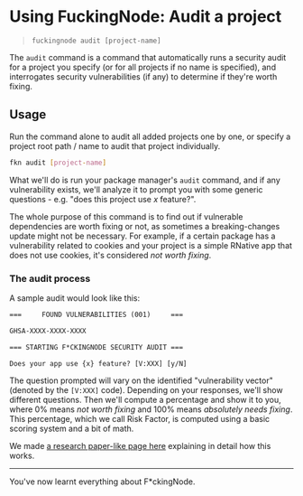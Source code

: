 # Using FuckingNode: Audit a project

> `fuckingnode audit [project-name]`

The `audit` command is a command that automatically runs a security audit for a project you specify (or for all projects if no name is specified), and interrogates security vulnerabilities (if any) to determine if they're worth fixing.

## Usage

Run the command alone to audit all added projects one by one, or specify a project root path / name to audit that project individually.

```bash
fkn audit [project-name]
```

What we'll do is run your package manager's `audit` command, and if any vulnerability exists, we'll analyze it to prompt you with some generic questions - e.g. "does this project use _x_ feature?".

The whole purpose of this command is to find out if vulnerable dependencies are worth fixing or not, as sometimes a breaking-changes update might not be necessary. For example, if a certain package has a vulnerability related to cookies and your project is a simple RNative app that does not use cookies, it's considered _not worth fixing_.

### The audit process

A sample audit would look like this:

```txt
===     FOUND VULNERABILITIES (001)     ===

GHSA-XXXX-XXXX-XXXX

=== STARTING F*CKINGNODE SECURITY AUDIT ===

Does your app use {x} feature? [V:XXX] [y/N]
```

The question prompted will vary on the identified "vulnerability vector" (denoted by the `[V:XXX]` code). Depending on your responses, we'll show different questions. Then we'll compute a percentage and show it to you, where 0% means _not worth fixing_ and 100% means _absolutely needs fixing_. This percentage, which we call Risk Factor, is computed using a basic scoring system and a bit of math.

We made [a research paper-like page here](../learn/audit.md) explaining in detail how this works.

---

You've now learnt everything about F\*ckingNode.
